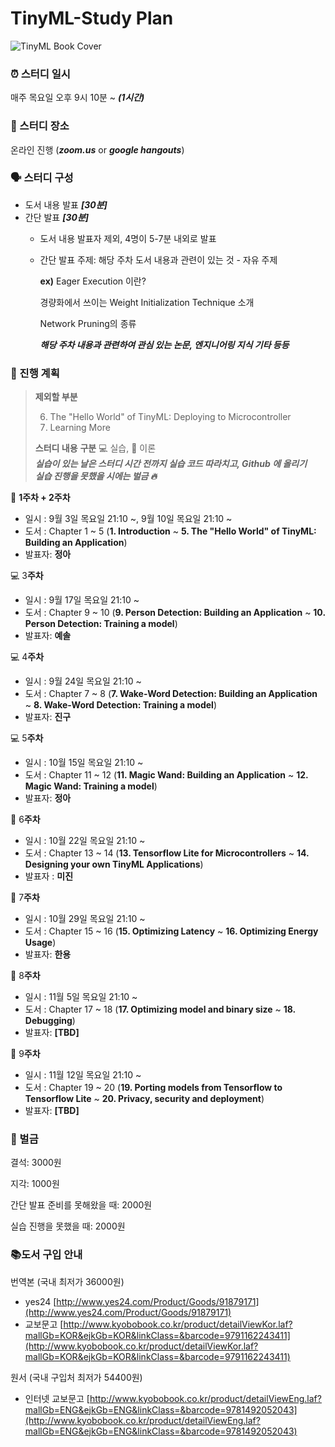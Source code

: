 # TinyML-Study Plan

![TinyML Book Cover](https://images-na.ssl-images-amazon.com/images/I/41Xn1UljKBL._SX258_BO1,204,203,200_.jpg)

### ⏰ 스터디 일시

매주 목요일 오후 9시 10분 ~ ***(1시간)***



### 💬 스터디 장소

온라인 진행 (***zoom.us*** or ***google hangouts***)



### 🗣 스터디 구성

- 도서 내용 발표 ***[30분]***
- 간단 발표 ***[30분]***
    - 도서 내용 발표자 제외, 4명이 5-7분 내외로 발표
    - 간단 발표 주제: 해당 주차 도서 내용과 관련이 있는 것 - 자유 주제

        **ex)** Eager Execution 이란?

        경량화에서 쓰이는 Weight Initialization Technique 소개

        Network Pruning의 종류

        ***해당 주차 내용과 관련하여 관심 있는 논문, 엔지니어링 지식 기타 등등***



### 📝 진행 계획

> **제외할 부분**
>
> 6. The "Hello World" of TinyML: Deploying to Microcontroller
> 21. Learning More
>
> **스터디 내용** **구분**
> 💻 실습, 📕 이론 <br/>
> ***실습이 있는 날은 스터디 시간 전까지 실습 코드 따라치고, Github 에 올리기 <br/>
> 실습 진행을 못했을 시에는 벌금 🔥***



📕 **1주차 + 2주차**

- 일시 : 9월 3일 목요일 21:10 ~, 9월 10일 목요일 21:10 ~
- 도서 : Chapter 1 ~ 5 (**1. Introduction** ~ **5. The "Hello World" of TinyML: Building an Application**)
- 발표자: **정아**

💻 3**주차**

- 일시 : 9월 17일 목요일 21:10 ~
- 도서 : Chapter 9 ~ 10 (**9. Person Detection: Building an Application** ~ **10. Person Detection: Training a model**)
- 발표자: **예솔**

💻 4**주차**

- 일시 : 9월 24일 목요일 21:10 ~
- 도서 : Chapter 7 ~ 8 (**7. Wake-Word Detection: Building an Application** ~ **8. Wake-Word Detection: Training a model**)
- 발표자: **진구**

💻 5**주차**

- 일시 : 10월 15일 목요일 21:10 ~
- 도서 : Chapter 11 ~ 12 (**11. Magic Wand: Building an Application** ~ **12. Magic Wand: Training a model**)
- 발표자: **정아**

📕 6**주차**

- 일시 : 10월 22일 목요일 21:10 ~
- 도서 : Chapter 13 ~ 14 (**13. Tensorflow Lite for Microcontrollers** ~ **14. Designing your own TinyML Applications**)
- 발표자 : **미진**

📕 7**주차**

- 일시 : 10월 29일 목요일 21:10 ~
- 도서 : Chapter 15 ~ 16 (**15. Optimizing Latency** ~ **16. Optimizing Energy Usage**)
- 발표자: **한용**

📕 8**주차**

- 일시 : 11월 5일 목요일 21:10 ~
- 도서 : Chapter 17 ~ 18 (**17. Optimizing model and binary size** ~ **18. Debugging**)
- 발표자: **[TBD]**

📕 9**주차**

- 일시 : 11월 12일 목요일 21:10 ~
- 도서 : Chapter 19 ~ 20 (**19. Porting models from Tensorflow to Tensorflow Lite** ~ **20. Privacy, security and deployment**)
- 발표자: **[TBD]**



### 💸 벌금

결석: 3000원

지각: 1000원

간단 발표 준비를 못해왔을 때: 2000원

실습 진행을 못했을 때: 2000원



### 📚도서 구입 안내

번역본 (국내 최저가 36000원)

- yes24 [http://www.yes24.com/Product/Goods/91879171](http://www.yes24.com/Product/Goods/91879171)
- 교보문고 [http://www.kyobobook.co.kr/product/detailViewKor.laf?mallGb=KOR&ejkGb=KOR&linkClass=&barcode=9791162243411](http://www.kyobobook.co.kr/product/detailViewKor.laf?mallGb=KOR&ejkGb=KOR&linkClass=&barcode=9791162243411)

원서 (국내 구입처 최저가 54400원)

- 인터넷 교보문고 [http://www.kyobobook.co.kr/product/detailViewEng.laf?mallGb=ENG&ejkGb=ENG&linkClass=&barcode=9781492052043](http://www.kyobobook.co.kr/product/detailViewEng.laf?mallGb=ENG&ejkGb=ENG&linkClass=&barcode=9781492052043)
